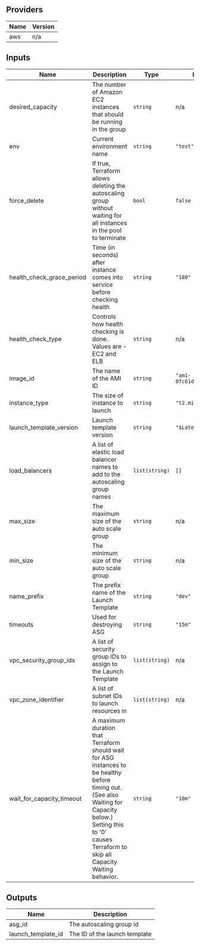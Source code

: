 ## Providers

| Name | Version |
|------|---------|
| aws | n/a |

## Inputs

| Name | Description | Type | Default | Required |
|------|-------------|------|---------|:-----:|
| desired\_capacity | The number of Amazon EC2 instances that should be running in the group | `string` | n/a | yes |
| env | Current environment name | `string` | `"test"` | no |
| force\_delete | If true, Terraform allows deleting the autoscaling group without waiting for all instances in the pool to terminate | `bool` | `false` | no |
| health\_check\_grace\_period | Time (in seconds) after instance comes into service before checking health | `string` | `"180"` | no |
| health\_check\_type | Controls how health checking is done. Values are - EC2 and ELB | `string` | n/a | yes |
| image\_id | The name of the AMI ID | `string` | `"ami-0fc61db8544a617ed"` | no |
| instance\_type | The size of instance to launch | `string` | `"t2.micro"` | no |
| launch\_template\_version | Launch template version | `string` | `"$Latest"` | no |
| load\_balancers | A list of elastic load balancer names to add to the autoscaling group names | `list(string)` | `[]` | no |
| max\_size | The maximum size of the auto scale group | `string` | n/a | yes |
| min\_size | The minimum size of the auto scale group | `string` | n/a | yes |
| name\_prefix | The prefix name of the Launch Template | `string` | `"dev"` | no |
| timeouts | Used for destroying ASG | `string` | `"15m"` | no |
| vpc\_security\_group\_ids | A list of security group IDs to assign to the Launch Template | `list(string)` | n/a | yes |
| vpc\_zone\_identifier | A list of subnet IDs to launch resources in | `list(string)` | n/a | yes |
| wait\_for\_capacity\_timeout | A maximum duration that Terraform should wait for ASG instances to be healthy before timing out. (See also Waiting for Capacity below.) Setting this to '0' causes Terraform to skip all Capacity Waiting behavior. | `string` | `"10m"` | no |

## Outputs

| Name | Description |
|------|-------------|
| asg\_id | The autoscaling group id |
| launch\_template\_id | The ID of the launch template |
